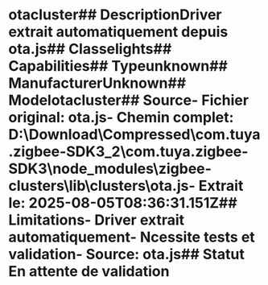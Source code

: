 # otacluster##  DescriptionDriver extrait automatiquement depuis ota.js##  Classelights##  Capabilities##  Typeunknown##  ManufacturerUnknown##  Modelotacluster##  Source- **Fichier original**: ota.js- **Chemin complet**: D:\Download\Compressed\com.tuya.zigbee-SDK3_2\com.tuya.zigbee-SDK3\node_modules\zigbee-clusters\lib\clusters\ota.js- **Extrait le**: 2025-08-05T08:36:31.151Z##  Limitations- Driver extrait automatiquement- Ncessite tests et validation- Source: ota.js##  Statut En attente de validation